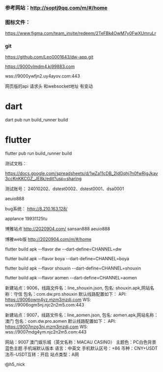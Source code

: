 

### 参考网站：http://soptj9qq.com/m/#/home

### 图标文件：
https://www.figma.com/team_invite/redeem/2TeFBk4OwM7y0FwXUmruLr

### git
https://github.com/Leo0001643/dw-app.git


https://9000vlmdm4.kj99883.com

wss://9000ywfjn2.uy4ayov.com:443

网页版的api 请求头 和websocket地址 有变动


# dart
dart pub run build_runner build

# flutter
flutter pub run build_runner build


测试文档：

https://docs.google.com/spreadsheets/d/1wZa11cDB_2ldGqhj7n0fwRjgJkav3ccKnKKCGZ_JE8k/edit?usp=sharing



测试账号：
24010202、dstest0002、dstest0001、dsa0001

aeuio888


bug系统：
http://8.210.163.128/

applance
19931125tu


博雅站点
http://2020904.com/
sansan888 aeuio888

博雅web版
http://2020904.com/m/#/home


flutter build apk --flavor dw --dart-define=CHANNEL=dw

flutter build apk --flavor boya --dart-define=CHANNEL=boya

flutter build apk --flavor shouxin --dart-define=CHANNEL=shouxin

flutter build apk --flavor aomen --dart-define=CHANNEL=aomen



新建站点：9006，线路文件名：line_shouxin.json, 包名: shouxin.apk,网站名称：守信
包名：com.dw.pro.shouxin
默认线路配置如下：
API: https://9006owm4yz.mzm3mzdj.com
WS: wss://9006ogm5nj.njc2n2m5.com:443


新建站点：9007，线路文件名：line_aomen.json, 包名: aomen.apk,网站名称：澳门
包名：com.dw.pro.aomen
默认线路配置如下：
API: https://9007mzg3nj.mzm3mzdj.com
WS: wss://9007mdg4ym.njc2n2m5.com:443


网站：9007  澳门娱乐城（英文名称：MACAU CASINO）
主题色：PC白色背景蓝色主题  手机端默认版本
语言：中英文
手机默认区号：+86
币种：CNY+USDT
法币-USDT互转：开启
站点类型：A网

@h5_nick




